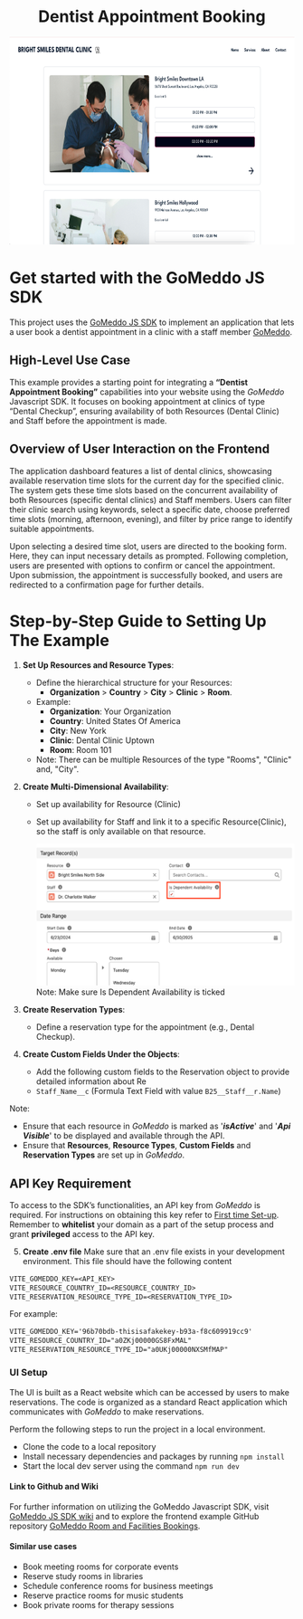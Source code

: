 <h1 align="center">Dentist Appointment Booking</h1>

<p align="center">
  <img src="./src/assets/dashboard.png" alt="Dentist Appointment Booking" width="650" height="367">
</p>

# Get started with the GoMeddo JS SDK

This project uses the [GoMeddo JS SDK](https://github.com/gomeddo/js-sdk) to implement an application that lets a user book a dentist appointment in a clinic with a staff member [GoMeddo](https://gomeddo.com).

<!--  WE HAVE TO WAIT TILL THE REPO IS PUBLIC
[![Deploy with Vercel](https://vercel.com/button)](https://vercel.com/new/clone?s=https%3A%2F%2Fgithub.com%2Fgomeddo%2FRoom-and-Facilities-bookings&showOptionalTeamCreation=false) -->
<!--
## Demo

You can find a demo [here](https://gomeddo-room-and-facilities-bookings.vercel.app). -->

## High-Level Use Case

This example provides a starting point for integrating a **“Dentist Appointment Booking”** capabilities into your website using the _GoMeddo_ Javascript SDK. It focuses on booking appointment at clinics of type “Dental Checkup”, ensuring availability of both Resources (Dental Clinic) and Staff before the appointment is made.

## Overview of User Interaction on the Frontend

The application dashboard features a list of dental clinics, showcasing available reservation time slots for the current day for the specified clinic. The system gets these time slots based on the concurrent availability of both Resources (specific dental clinics) and Staff members. Users can filter their clinic search using keywords, select a specific date, choose preferred time slots (morning, afternoon, evening), and filter by price range to identify suitable appointments.

Upon selecting a desired time slot, users are directed to the booking form. Here, they can input necessary details as prompted. Following completion, users are presented with options to confirm or cancel the appointment. Upon submission, the appointment is successfully booked, and users are redirected to a confirmation page for further details.

# Step-by-Step Guide to Setting Up The Example

1. **Set Up Resources and Resource Types**:

   - Define the hierarchical structure for your Resources:
     - **Organization** > **Country** > **City** > **Clinic** > **Room**.
   - Example:
     - **Organization**: Your Organization
     - **Country**: United States Of America
     - **City**: New York
     - **Clinic**: Dental Clinic Uptown
     - **Room**: Room 101
   - Note: There can be multiple Resources of the type "Rooms", "Clinic" and, "City".

2. **Create Multi-Dimensional Availability**:

   - Set up availability for Resource (Clinic)
   - Set up availability for Staff and link it to a specific Resource(Clinic), so the staff is only available on that resource.

        <p align="left">
         <img src="./src/assets/availability.png" width="500" height="250"> Note: Make sure Is Dependent Availability is ticked</p>

3. **Create Reservation Types**:

   - Define a reservation type for the appointment (e.g., Dental Checkup).

4. **Create Custom Fields Under the Objects**:

   - Add the following custom fields to the Reservation object to provide detailed information about Re
   - `Staff_Name__c` (Formula Text Field with value `B25__Staff__r.Name`)


Note:

- Ensure that each resource in _GoMeddo_ is marked as '**_isActive_**' and '**_Api Visible_**' to be displayed and available through the API.
- Ensure that **Resources**, **Resource Types**, **Custom Fields** and **Reservation Types** are set up in _GoMeddo_. 

## API Key Requirement

To access to the SDK’s functionalities, an API key from _GoMeddo_ is required. For instructions on obtaining this key refer to [First time Set-up](https://gomeddo.atlassian.net/wiki/spaces/WID/pages/3353837569/First+time+Set-up). Remember to **whitelist** your domain as a part of the setup process and grant **privileged** access to the API key.

5. **Create .env file**
Make sure that an .env file exists in your development environment. This file should have the following content

```
VITE_GOMEDDO_KEY=<API_KEY> 
VITE_RESOURCE_COUNTRY_ID=<RESOURCE_COUNTRY_ID>
VITE_RESERVATION_RESOURCE_TYPE_ID=<RESERVATION_TYPE_ID>
```

For example:

```
VITE_GOMEDDO_KEY='96b70bdb-thisisafakekey-b93a-f8c609919cc9'
VITE_RESOURCE_COUNTRY_ID="a0ZKj00000GS8FxMAL"
VITE_RESERVATION_RESOURCE_TYPE_ID="a0UKj00000NXSMfMAP"
```

### UI Setup

The UI is built as a React website which can be accessed by users to make reservations. The code is organized as a standard React application which communicates with _GoMeddo_ to make reservations.

Perform the following steps to run the project in a local environment.

- Clone the code to a local repository
- Install necessary dependencies and packages by running `npm install`
- Start the local dev server using the command `npm run dev`

#### Link to Github and Wiki

For further information on utilizing the GoMeddo Javascript SDK, visit [GoMeddo JS SDK wiki](https://github.com/GoMeddo/js-sdk/wiki) and to explore the frontend example GitHub repository  [GoMeddo Room and Facilities Bookings](https://github.com/gomeddo/Room-and-Facilities-booking).

#### Similar use cases

- Book meeting rooms for corporate events
- Reserve study rooms in libraries
- Schedule conference rooms for business meetings
- Reserve practice rooms for music students
- Book private rooms for therapy sessions
